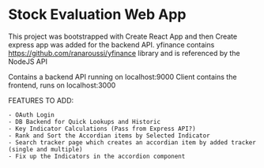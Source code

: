 # Stock Evaluation Web App

This project was bootstrapped with Create React App and then Create express app was added for the backend API.
yfinance contains https://github.com/ranaroussi/yfinance library and is referenced by the NodeJS API

Contains a backend API running on localhost:9000
Client contains the frontend, runs on localhost:3000


FEATURES TO ADD:

    - OAuth Login
    - DB Backend for Quick Lookups and Historic
    - Key Indicator Calculations (Pass from Express API?)
    - Rank and Sort the Accordian items by Selected Indicator
    - Search tracker page which creates an accordian item by added tracker (single and multiple)
    - Fix up the Indicators in the accordion component